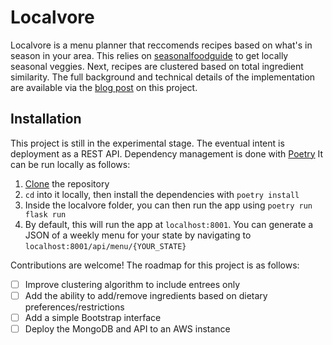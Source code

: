 # Localvore

Localvore is a menu planner that reccomends recipes based on what's in season in your area. This relies on [seasonalfoodguide](http://www.seasonalfoodguide.org) to get locally seasonal veggies. Next, recipes are clustered based on total ingredient similarity. The full background and technical details of the implementation are available via the [blog post](https://dalwilliams.info/localvore-menu-planner.html) on this project.

## Installation

This project is still in the experimental stage. The eventual intent is deployment as a REST API. Dependency management is done with [Poetry](https://python-poetry.org/) It can be run locally as follows:

1. [Clone](https://github.com/dendrondal/Localvore.git) the repository
2. `cd` into it locally, then install the dependencies with `poetry install`
3. Inside the localvore folder, you can then run the app using `poetry run flask run`
4. By default, this will run the app at `localhost:8001`. You can generate a JSON of a weekly menu for your state by navigating to `localhost:8001/api/menu/{YOUR_STATE}` 

Contributions are welcome! The roadmap for this project is as follows:

- [ ] Improve clustering algorithm to include entrees only
- [ ] Add the ability to add/remove ingredients based on dietary preferences/restrictions
- [ ] Add a simple Bootstrap interface
- [ ] Deploy the MongoDB and API to an AWS instance
